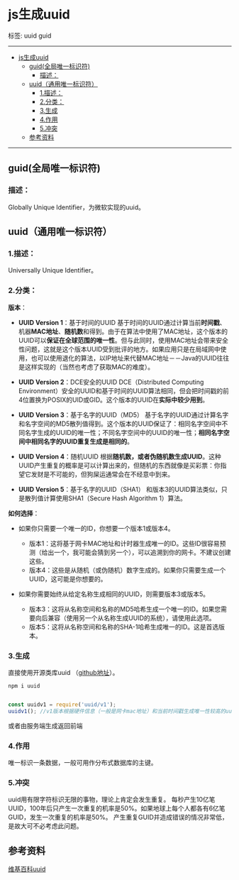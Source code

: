 # js生成uuid

标签: uuid guid

---

- [js生成uuid](#js生成uuid)
  - [guid(全局唯一标识符)](#guid全局唯一标识符)
    - [描述：](#描述)
  - [uuid（通用唯一标识符）](#uuid通用唯一标识符)
    - [1.描述：](#1描述)
    - [2.分类：](#2分类)
    - [3.生成](#3生成)
    - [4.作用](#4作用)
    - [5.冲突](#5冲突)
  - [参考资料](#参考资料)
  
---

## guid(全局唯一标识符)

### 描述：

 Globally Unique Identifier，为微软实现的uuid。

## uuid（通用唯一标识符）

### 1.描述：

Universally Unique Identifier。
  
### 2.分类：

**版本**：

- **UUID Version 1**：基于时间的UUID
基于时间的UUID通过计算当前**时间戳**、机器**MAC地址**、**随机数**和得到。由于在算法中使用了MAC地址，这个版本的UUID可以**保证在全球范围的唯一性**。但与此同时，使用MAC地址会带来安全性问题，这就是这个版本UUID受到批评的地方。如果应用只是在局域网中使用，也可以使用退化的算法，以IP地址来代替MAC地址－－Java的UUID往往是这样实现的（当然也考虑了获取MAC的难度）。

- **UUID Version 2**：DCE安全的UUID
DCE（Distributed Computing Environment）安全的UUID和基于时间的UUID算法相同，但会把时间戳的前4位置换为POSIX的UID或GID。这个版本的UUID在**实际中较少用到**。

- **UUID Version 3**：基于名字的UUID（MD5）
基于名字的UUID通过计算名字和名字空间的MD5散列值得到。这个版本的UUID保证了：相同名字空间中不同名字生成的UUID的唯一性；不同名字空间中的UUID的唯一性；**相同名字空间中相同名字的UUID重复生成是相同的**。

- **UUID Version 4**：随机UUID
根据**随机数，或者伪随机数生成UUID**。这种UUID产生重复的概率是可以计算出来的，但随机的东西就像是买彩票：你指望它发财是不可能的，但狗屎运通常会在不经意中到来。

- **UUID Version 5**：基于名字的UUID（SHA1）
和版本3的UUID算法类似，只是散列值计算使用SHA1（Secure Hash Algorithm 1）算法。

**如何选择**：

- 如果你只需要一个唯一的ID，你想要一个版本1或版本4。
  - 版本1：这将基于网卡MAC地址和计时器生成唯一的ID。这些ID很容易预测（给出一个，我可能会猜到另一个），可以追溯到你的网卡。不建议创建这些。
  - 版本4：这些是从随机（或伪随机）数字生成的。如果你只需要生成一个UUID，这可能是你想要的。

- 如果你需要始终从给定名称生成相同的UUID，则需要版本3或版本5。  
  - 版本3：这将从名称空间和名称的MD5哈希生成一个唯一的ID。如果您需要向后兼容（使用另一个从名称生成UUID的系统），请使用此选项。
  - 版本5：这将从名称空间和名称的SHA-1哈希生成唯一的ID。这是首选版本。
  
### 3.生成

直接使用开源类库uuid （[github地址](https://github.com/kelektiv/node-uuid)）。

    npm i uuid

```javascript

const uuidv1 = require('uuid/v1');
uuidv1(); //v1版本根据硬件信息（一般是网卡mac地址）和当前时间戳生成唯一性较高的uuid

```

或者由服务端生成返回前端

### 4.作用

唯一标识一条数据，一般可用作分布式数据库的主键。

### 5.冲突

uuid用有限字符标识无限的事物，理论上肯定会发生重复。
每秒产生10亿笔UUID，100年后只产生一次重复的机率是50%。如果地球上每个人都各有6亿笔GUID，发生一次重复的机率是50%。
产生重复GUID并造成错误的情况非常低，是故大可不必考虑此问题。

## 参考资料

[维基百科uuid](https://en.wikipedia.org/wiki/Universally_unique_identifier)
